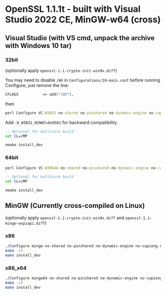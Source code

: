 # OpenSSL 1.1.1t - built with Visual Studio 2022 CE, MinGW-w64 (cross)

## Visual Studio (with VS cmd, unpack the archive with Windows 10 tar)

### 32bit

(optionally apply `openssl-1.1-crypto-init-win9x.diff`)

You may need to disable `/WX` in `Configurations/10-main.conf` before running Configure,
just remove the line:

```perl
CFLAGS           => add("/WX"),
```

then

```bat
perl Configure VC-WIN32 no-shared no-pinshared no-dynamic-engine no-capieng no-async --prefix=C:\Work\Clamav\openssl\win32\build
```

Add `-D_WIN32_WINNT=0x0501` for backward compatibility.


```bat
:: Optional for multicore build
set CL=/MP

nmake install_dev
```


### 64bit
```bat
perl Configure VC-WIN64A no-shared no-pinshared no-dynamic-engine no-capieng no-async --prefix=C:\Work\Clamav\openssl\x64\build
```

```bat
:: Optional for multicore build
set CL=/MP

nmake install_dev
```


## MinGW (Currently cross-compiled on Linux)

(optionally apply `openssl-1.1-crypto-init-win9x.diff` and `openssl-1.1-mingw-wspiapi.diff`)

### x86

```sh
./Configure mingw no-shared no-pinshared no-dynamic-engine no-capieng no-async --cross-compile-prefix=i686-w64-mingw32- --prefix=`pwd`/../dist
make -jX
make install_dev
```

### x86\_x64
```sh
./Configure mingw64 no-shared no-pinshared no-dynamic-engine no-capieng no-async --cross-compile-prefix=x86_64-w64-mingw32- --prefix=`pwd`/../dist64
make -jX
make install_dev
```
